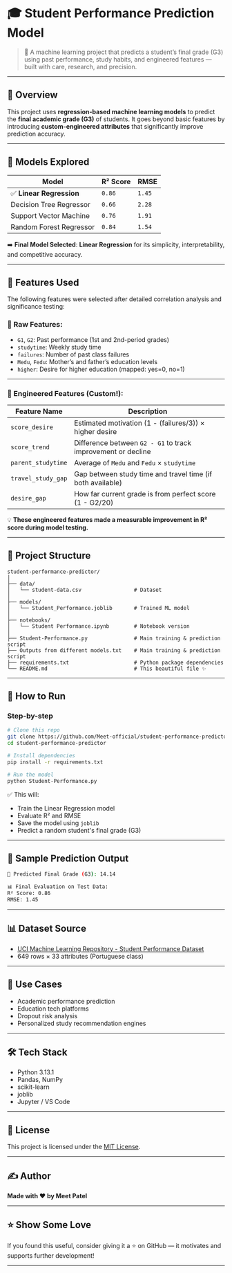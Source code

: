 
# 🎓 Student Performance Prediction Model

> 🚀 A machine learning project that predicts a student’s final grade (G3) using past performance, study habits, and engineered features — built with care, research, and precision.

---

## 📌 Overview

This project uses **regression-based machine learning models** to predict the **final academic grade (G3)** of students. It goes beyond basic features by introducing **custom-engineered attributes** that significantly improve prediction accuracy.

---

## 🧠 Models Explored

| Model                   | R² Score | RMSE  |
|------------------------|----------|--------|
| ✅ **Linear Regression**     | `0.86`    | `1.45` |
| Decision Tree Regressor | `0.66`    | `2.28` |
| Support Vector Machine  | `0.76`    | `1.91` |
| Random Forest Regressor | `0.84`    | `1.54` |

➡️ **Final Model Selected**: **Linear Regression** for its simplicity, interpretability, and competitive accuracy.

---

## 🧪 Features Used

The following features were selected after detailed correlation analysis and significance testing:

### 🔹 Raw Features:
- `G1`, `G2`: Past performance (1st and 2nd-period grades)
- `studytime`: Weekly study time
- `failures`: Number of past class failures
- `Medu`, `Fedu`: Mother’s and father’s education levels
- `higher`: Desire for higher education (mapped: yes=0, no=1)

---

### 🔧 Engineered Features (Custom!):

| Feature Name        | Description |
|---------------------|-------------|
| `score_desire`      | Estimated motivation (1 - (failures/3)) × higher desire |
| `score_trend`       | Difference between `G2 - G1` to track improvement or decline |
| `parent_studytime`  | Average of `Medu` and `Fedu` × `studytime` |
| `travel_study_gap`  | Gap between study time and travel time (if both available) |
| `desire_gap`        | How far current grade is from perfect score (1 - G2/20) |

💡 **These engineered features made a measurable improvement in R² score during model testing.**

---

## 📁 Project Structure

```plaintext
student-performance-predictor/
│
├── data/
│   └── student-data.csv                 # Dataset
│
├── models/
│   └── Student_Performance.joblib       # Trained ML model
│
├── notebooks/
│   └── Student Performance.ipynb        # Notebook version
│
├── Student-Performance.py               # Main training & prediction script
├── Outputs from different models.txt    # Main training & prediction script
├── requirements.txt                     # Python package dependencies
└── README.md                            # This beautiful file ✨
```

---

## 🧪 How to Run

### Step-by-step

```bash
# Clone this repo
git clone https://github.com/Meet-official/student-performance-predictor.git
cd student-performance-predictor

# Install dependencies
pip install -r requirements.txt

# Run the model
python Student-Performance.py
```

✅ This will:
- Train the Linear Regression model
- Evaluate R² and RMSE
- Save the model using `joblib`
- Predict a random student's final grade (G3)

---

## 🎯 Sample Prediction Output

```bash
🎯 Predicted Final Grade (G3): 14.14

📊 Final Evaluation on Test Data:
R² Score: 0.86
RMSE: 1.45
```

---

## 📊 Dataset Source

- [UCI Machine Learning Repository - Student Performance Dataset](https://archive.ics.uci.edu/ml/datasets/Student+Performance)
- 649 rows × 33 attributes (Portuguese class)

---

## 💼 Use Cases

- Academic performance prediction
- Education tech platforms
- Dropout risk analysis
- Personalized study recommendation engines

---

## 🛠 Tech Stack

- Python 3.13.1
- Pandas, NumPy
- scikit-learn
- joblib
- Jupyter / VS Code

---

## 📜 License

This project is licensed under the [MIT License](https://choosealicense.com/licenses/mit/).

---

## ✍️ Author

**Made with ❤ by Meet Patel**

---

## ⭐️ Show Some Love

If you found this useful, consider giving it a ⭐️ on GitHub — it motivates and supports further development!

---
